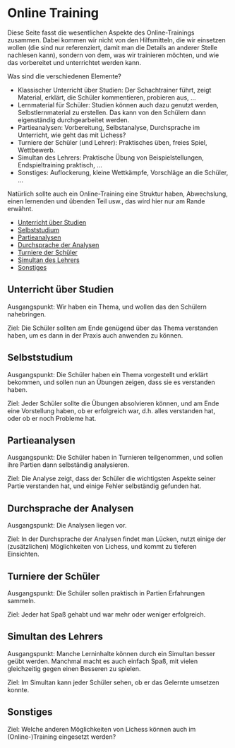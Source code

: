 # Online Training

Diese Seite fasst die wesentlichen Aspekte des Online-Trainings zusammen. Dabei kommen wir nicht von den Hilfsmitteln, die wir einsetzen wollen (die sind nur referenziert, damit man die Details an anderer Stelle  nachlesen kann), sondern von dem, was wir trainieren möchten, und wie das vorbereitet und unterrichtet werden kann.

Was sind die verschiedenen Elemente?

* Klassischer Unterricht über Studien: Der Schachtrainer führt, zeigt Material, erklärt, die Schüler kommentieren, probieren aus, ...
* Lernmaterial für Schüler: Studien können auch dazu genutzt werden, Selbstlernmaterial zu erstellen. Das kann von den Schülern dann eigenständig durchgearbeitet werden.
* Partieanalysen: Vorbereitung, Selbstanalyse, Durchsprache im Unterricht, wie geht das mit Lichess?
* Turniere der Schüler (und Lehrer): Praktisches üben, freies Spiel, Wettbewerb.
* Simultan des Lehrers: Praktische Übung von Beispielstellungen, Endspieltraining praktisch, ...
* Sonstiges: Auflockerung, kleine Wettkämpfe, Vorschläge an die Schüler, ...

Natürlich sollte auch ein Online-Training eine Struktur haben, Abwechslung, einen lernenden und übenden Teil usw., das wird hier nur am Rande erwähnt.

* [Unterricht über Studien](#unterricht-über-studien)
* [Selbststudium](#selbststudium)
* [Partieanalysen](#partieanalysen)
* [Durchsprache der Analysen](#durchsprache-der-analysen)
* [Turniere der Schüler](#turniere-der-schüler)
* [Simultan des Lehrers](#simultan-des-lehrers)
* [Sonstiges](#sonstiges)

## Unterricht über Studien

Ausgangspunkt: Wir haben ein Thema, und wollen das den Schülern nahebringen.

Ziel: Die Schüler sollten am Ende genügend über das Thema verstanden haben, um es dann in der Praxis auch anwenden zu können.

## Selbststudium

Ausgangspunkt: Die Schüler haben ein Thema vorgestellt und erklärt bekommen, und sollen nun an Übungen zeigen, dass sie es verstanden haben.

Ziel: Jeder Schüler sollte die Übungen absolvieren können, und am Ende eine Vorstellung haben, ob er erfolgreich war, d.h. alles verstanden hat, oder ob er noch Probleme hat.

## Partieanalysen

Ausgangspunkt: Die Schüler haben in Turnieren teilgenommen, und sollen ihre Partien dann selbständig analysieren.

Ziel: Die Analyse zeigt, dass der Schüler die wichtigsten Aspekte seiner Partie verstanden hat, und einige Fehler selbständig gefunden hat.

## Durchsprache der Analysen

Ausgangspunkt: Die Analysen liegen vor.

Ziel: In der Durchsprache der Analysen findet man Lücken, nutzt einige der (zusätzlichen) Möglichkeiten von Lichess, und kommt zu tieferen Einsichten.

## Turniere der Schüler

Ausgangspunkt: Die Schüler sollen praktisch in Partien Erfahrungen sammeln.

Ziel: Jeder hat Spaß gehabt und war mehr oder weniger erfolgreich.

## Simultan des Lehrers

Ausgangspunkt: Manche Lerninhalte können durch ein Simultan besser geübt werden. Manchmal macht es auch einfach Spaß, mit vielen gleichzeitig gegen einen Besseren zu spielen.

Ziel: Im Simultan kann jeder Schüler sehen, ob er das Gelernte umsetzen konnte.

## Sonstiges

Ziel: Welche anderen Möglichkeiten von Lichess können auch im (Online-)Training eingesetzt werden?